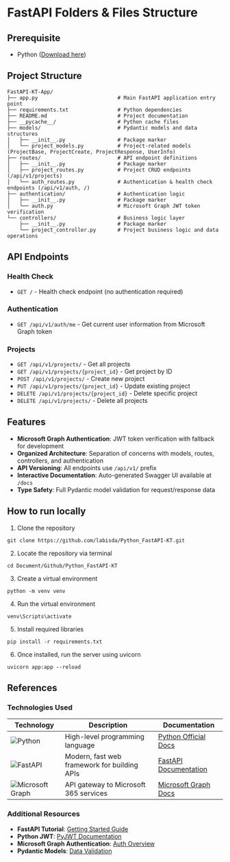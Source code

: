 # FastAPI Folders & Files Structure

## Prerequisite
- Python ([Download here](https://www.python.org/downloads/))

## Project Structure

```
FastAPI-KT-App/
├── app.py                          # Main FastAPI application entry point
├── requirements.txt                # Python dependencies
├── README.md                       # Project documentation
├── __pycache__/                    # Python cache files
├── models/                         # Pydantic models and data structures
│   ├── __init__.py                 # Package marker
│   └── project_models.py           # Project-related models (ProjectBase, ProjectCreate, ProjectResponse, UserInfo)
├── routes/                         # API endpoint definitions
│   ├── __init__.py                 # Package marker
│   ├── project_routes.py           # Project CRUD endpoints (/api/v1/projects)
│   └── auth_routes.py              # Authentication & health check endpoints (/api/v1/auth, /)
├── authentication/                 # Authentication logic
│   ├── __init__.py                 # Package marker
│   └── auth.py                     # Microsoft Graph JWT token verification
└── controllers/                    # Business logic layer
    ├── __init__.py                 # Package marker
    └── project_controller.py       # Project business logic and data operations
```

## API Endpoints

### Health Check
- `GET /` - Health check endpoint (no authentication required)

### Authentication
- `GET /api/v1/auth/me` - Get current user information from Microsoft Graph token

### Projects
- `GET /api/v1/projects/` - Get all projects
- `GET /api/v1/projects/{project_id}` - Get project by ID
- `POST /api/v1/projects/` - Create new project
- `PUT /api/v1/projects/{project_id}` - Update existing project
- `DELETE /api/v1/projects/{project_id}` - Delete specific project
- `DELETE /api/v1/projects/` - Delete all projects

## Features

- **Microsoft Graph Authentication**: JWT token verification with fallback for development
- **Organized Architecture**: Separation of concerns with models, routes, controllers, and authentication
- **API Versioning**: All endpoints use `/api/v1/` prefix
- **Interactive Documentation**: Auto-generated Swagger UI available at `/docs`
- **Type Safety**: Full Pydantic model validation for request/response data

## How to run locally

1. Clone the repository
```
git clone https://github.com/labisda/Python_FastAPI-KT.git
```

2. Locate the repository via terminal
```
cd Document/Github/Python_FastAPI-KT
```

3. Create a virtual environment
```
python -m venv venv
```

4. Run the virtual environment
```
venv\Scripts\activate
```

5. Install required libraries
```
pip install -r requirements.txt
```

6. Once installed, run the server using uvicorn
```
uvicorn app:app --reload
```

## References

### Technologies Used

<div align="center">

| Technology | Description | Documentation |
|------------|-------------|---------------|
| ![Python](https://img.shields.io/badge/Python-3776AB?style=for-the-badge&logo=python&logoColor=white) | High-level programming language | [Python Official Docs](https://docs.python.org/) |
| ![FastAPI](https://img.shields.io/badge/FastAPI-009688?style=for-the-badge&logo=fastapi&logoColor=white) | Modern, fast web framework for building APIs | [FastAPI Documentation](https://fastapi.tiangolo.com/) |
| ![Microsoft Graph](https://img.shields.io/badge/Microsoft%20Graph-0078D4?style=for-the-badge&logo=microsoft&logoColor=white) | API gateway to Microsoft 365 services | [Microsoft Graph Docs](https://docs.microsoft.com/en-us/graph/) |

</div>

### Additional Resources

- **FastAPI Tutorial**: [Getting Started Guide](https://fastapi.tiangolo.com/tutorial/)
- **Python JWT**: [PyJWT Documentation](https://pyjwt.readthedocs.io/)
- **Microsoft Graph Authentication**: [Auth Overview](https://docs.microsoft.com/en-us/graph/auth/)
- **Pydantic Models**: [Data Validation](https://pydantic-docs.helpmanual.io/)